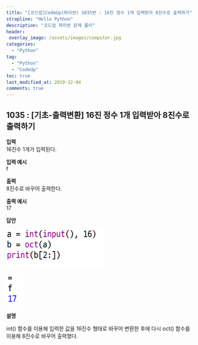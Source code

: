 ```yaml
---
title: "[코드업]CodeUp(파이썬) 1035번 : 16진 정수 1개 입력받아 8진수로 출력하기"
strapline: "Hello Python"
description: "코드업 파이썬 문제 풀이"
header:
 overlay_image: /assets/images/computer.jpg
categories:
  - "Python"
tag:
  - "Python"
  - "CodeUp"
toc: true
last_modified_at: 2019-12-04
comments: true
---
```


## 1035 : [기초-출력변환] 16진 정수 1개 입력받아 8진수로 출력하기


**입력**<br>
16진수 1개가 입력된다.

**입력 예시**<br>
f

**출력**<br>
8진수로 바꾸어 출력한다.

**출력 예시**<br>
17


**답안**<br>

![a1035](/assets/images/1035-1.jpg)<br>

![a1035](/assets/images/1035-2.jpg)


**설명**

int() 함수를 이용해 입력한 값을 16진수 형태로 바꾸어 변환한 후에 다시 oct() 함수를 이용해 8진수로 바꾸어 출력했다.